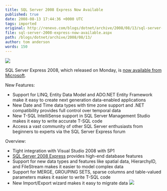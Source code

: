 ```yaml
---
title: SQL Server 2008 Express Now Available
published: true
date: 2008-08-13 17:44:36 +0000 UTC
tags: imported 
original: http://renevo.com/blogs/dotnet/archive/2008/08/13/sql-server-2008-express-now-available.aspx
file: sql-server-2008-express-now-available.aspx
path: /blogs/dotnet/archive/2008/08/13/
author: tom anderson
words: 150
---
```

![][1]

SQL Server Express 2008, which released on Monday, is [now available from Microsoft][2].

New Features:

* Support for LINQ, Entity Data Model and ADO.NET Entity Framework make it easy to create next generation data-enabled applications
* New Date and Time data types with time zone support and .NET compatibility provides full control over temporal data
* New T-SQL IntelliSense support in SQL Server Management Studio makes it easy to write accurate T-SQL code
* Access a vast community of other SQL Server enthusiasts from beginners to experts via the SQL Server Express forum

Overview:

* Tight integration with Visual Studio 2008 with SP1
* [SQL Server 2008 Express][3] provides high-end database features
* Support for new data types and features like spatial data, HierarchyID, and FileStream makes it easier to model complex data
* Support for MERGE, GROUPING SETS, sparse columns and table-valued parameters makes it easier to write T-SQL code
* New Import/Export wizard makes it easy to migrate data
![][4]

[1]: http://www.microsoft.com/express/images/SQL_Header_grid_2008.png
[2]: http://www.microsoft.com/downloads/details.aspx?FamilyID=58ce885d-508b-45c8-9fd3-118edd8e6fff&DisplayLang=en
[3]: http://go.microsoft.com/?linkid=7763495
[4]: http://renevo.com/aggbug.aspx?PostID=1997

